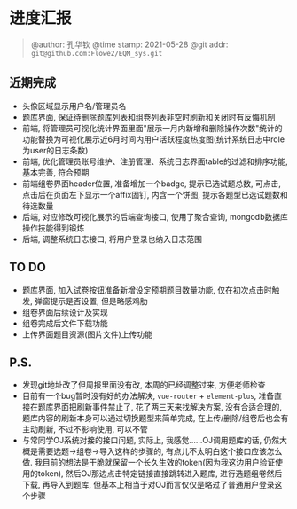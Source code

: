 # 进度汇报
> @author: 孔华钦
> @time stamp: 2021-05-28
> @git addr: `git@github.com:Flowe2/EQM_sys.git`

## 近期完成
* 头像区域显示用户名/管理员名
* 题库界面, 保证待删除题库列表和组卷列表非空时刷新和关闭时有反悔机制  
* 前端, 将管理员可视化统计界面里面"展示一月内新增和删除操作次数"统计的功能替换为可视化展示近6月时间内用户活跃程度热度图(统计系统日志中role为user的日志条数)  
* 前端, 优化管理员账号维护、注册管理、系统日志界面table的过滤和排序功能, 基本完善, 符合预期  
* 前端组卷界面header位置, 准备增加一个badge, 提示已选试题总数, 可点击, 点击后在页面左下显示一个affix固钉, 内含一个饼图, 提示各题型已选试题数和待选数量  
* 后端, 对应修改可视化展示的后端查询接口, 使用了聚合查询, mongodb数据库操作技能得到锻炼  
* 后端, 调整系统日志接口, 将用户登录也纳入日志范围

## TO DO
* 题库界面, 加入试卷按钮准备新增设定预期题目数量功能, 仅在初次点击时触发, 弹窗提示是否设置, 但是略感鸡肋  
* 组卷界面后续设计及实现  
* 组卷完成后文件下载功能  
* 上传界面题目资源(图片文件)上传功能  

## P.S.
* 发现git地址改了但周报里面没有改, 本周的已经调整过来, 方便老师检查  
* 目前有一个bug暂时没有好的办法解决, `vue-router` + `element-plus`, 准备直接在题库界面把刷新事件禁止了, 花了两三天来找解决方案, 没有合适合理的, 题库内容的刷新本身可以通过切换题型来简单完成, 在上传/删除/组卷后也会有主动刷新, 不过不影响使用, 可以不管  
* 与常同学OJ系统对接的接口问题, 实际上, 我感觉……OJ调用题库的话, 仍然大概是需要选题→组卷→导入这样的步骤的, 有点儿不太明白这个接口应该怎么做. 我目前的想法是干脆就保留一个长久生效的token(因为我这边用户验证使用的token), 然后OJ那边点击特定链接直接跳转进入题库, 进行选题组卷然后下载, 再导入到题库, 但基本上相当于对OJ而言仅仅是略过了普通用户登录这个步骤  